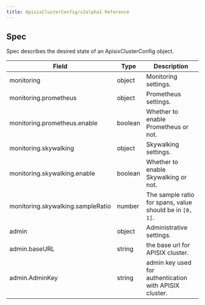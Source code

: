 ```yaml
---
title: ApisixClusterConfig/v2alpha1 Reference
---
```


<!--
#
# Licensed to the Apache Software Foundation (ASF) under one or more
# contributor license agreements.  See the NOTICE file distributed with
# this work for additional information regarding copyright ownership.
# The ASF licenses this file to You under the Apache License, Version 2.0
# (the "License"); you may not use this file except in compliance with
# the License.  You may obtain a copy of the License at
#
#     http://www.apache.org/licenses/LICENSE-2.0
#
# Unless required by applicable law or agreed to in writing, software
# distributed under the License is distributed on an "AS IS" BASIS,
# WITHOUT WARRANTIES OR CONDITIONS OF ANY KIND, either express or implied.
# See the License for the specific language governing permissions and
# limitations under the License.
#
-->

## Spec

Spec describes the desired state of an ApisixClusterConfig object.

|     Field     |  Type    |     Description       |
|---------------|----------|-----------------------|
| monitoring | object | Monitoring settings. |
| monitoring.prometheus | object | Prometheus settings. |
| monitoring.prometheus.enable | boolean | Whether to enable Prometheus or not. |
| monitoring.skywalking | object | Skywalking settings. |
| monitoring.skywalking.enable | boolean | Whether to enable Skywalking or not. |
| monitoring.skywalking.sampleRatio | number | The sample ratio for spans, value should be in `[0, 1]`.|
| admin | object | Administrative settings. |
| admin.baseURL | string | the base url for APISIX cluster. |
| admin.AdminKey | string | admin key used for authentication with APISIX cluster. |
